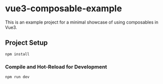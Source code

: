 # vue3-composable-example

This is an example project for a minimal showcase of using composables in Vue3.

## Project Setup

```sh
npm install
```

### Compile and Hot-Reload for Development

```sh
npm run dev
```
